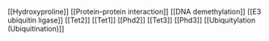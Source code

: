 [[Hydroxyproline]]
[[Protein-protein interaction]]
[[DNA demethylation]]
[[E3 ubiquitin ligase]]
[[Tet2]]
[[Tet1]]
[[Phd2]]
[[Tet3]]
[[Phd3]]
[[Ubiquitylation (Ubiquitination)]]
